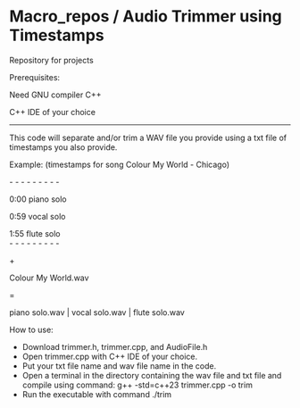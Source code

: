 # Macro_repos / Audio Trimmer using Timestamps
Repository for projects

Prerequisites:

Need GNU compiler C++

C++ IDE of your choice
- - - - - - - - - - - 
This code will separate and/or trim a WAV file you provide using a txt file of timestamps you also provide.

Example: (timestamps for song Colour My World - Chicago)

\- \- \- \- \- \- \- \- \-

0:00 piano solo      

0:59 vocal solo  

1:55 flute solo      
\- \- \- \- \- \- \- \- \- 

\+

Colour My World.wav 

=

piano solo.wav | vocal solo.wav | flute solo.wav

How to use:
+ Download trimmer.h, trimmer.cpp, and AudioFile.h
+ Open trimmer.cpp with C++ IDE of your choice.
+ Put your txt file name and wav file name in the code.
+ Open a terminal in the directory containing the wav file and txt file and compile using command: g++ -std=c++23 trimmer.cpp -o trim
+ Run the executable with command ./trim
